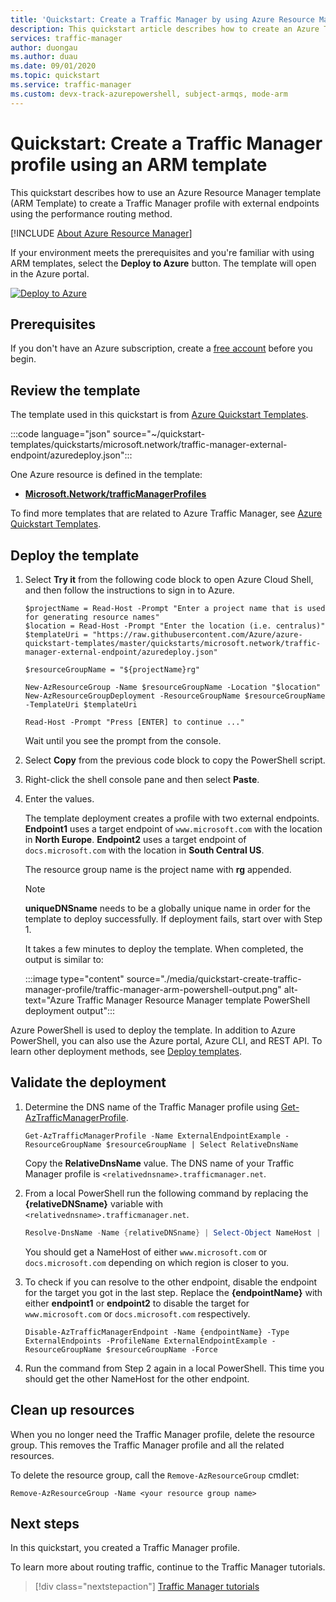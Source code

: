 ```yaml
---
title: 'Quickstart: Create a Traffic Manager by using Azure Resource Manager template (ARM template)'
description: This quickstart article describes how to create an Azure Traffic Manager profile by using Azure Resource Manager template (ARM template).
services: traffic-manager
author: duongau
ms.author: duau
ms.date: 09/01/2020
ms.topic: quickstart
ms.service: traffic-manager
ms.custom: devx-track-azurepowershell, subject-armqs, mode-arm
---
```


# Quickstart: Create a Traffic Manager profile using an ARM template

This quickstart describes how to use an Azure Resource Manager template (ARM Template) to create a Traffic Manager profile with external endpoints using the performance routing method.

[!INCLUDE [About Azure Resource Manager](../../includes/resource-manager-quickstart-introduction.md)]

If your environment meets the prerequisites and you're familiar with using ARM templates, select the **Deploy to Azure** button. The template will open in the Azure portal.

[![Deploy to Azure](../media/template-deployments/deploy-to-azure.svg)](https://portal.azure.com/#create/Microsoft.Template/uri/https%3A%2F%2Fraw.githubusercontent.com%2FAzure%2Fazure-quickstart-templates%2Fmaster%2Fquickstarts%2Fmicrosoft.network%2Ftraffic-manager-external-endpoint%2Fazuredeploy.json)

## Prerequisites

If you don't have an Azure subscription, create a [free account](https://azure.microsoft.com/free/?WT.mc_id=A261C142F) before you begin.

## Review the template

The template used in this quickstart is from [Azure Quickstart Templates](https://azure.microsoft.com/resources/templates/traffic-manager-external-endpoint).

:::code language="json" source="~/quickstart-templates/quickstarts/microsoft.network/traffic-manager-external-endpoint/azuredeploy.json":::

One Azure resource is defined in the template:

* [**Microsoft.Network/trafficManagerProfiles**](/azure/templates/microsoft.network/trafficmanagerprofiles)

To find more templates that are related to Azure Traffic Manager, see [Azure Quickstart Templates](https://azure.microsoft.com/resources/templates/?resourceType=Microsoft.Network&pageNumber=1&sort=Popular).

## Deploy the template

1. Select **Try it** from the following code block to open Azure Cloud Shell, and then follow the instructions to sign in to Azure.

    ```azurepowershell-interactive
    $projectName = Read-Host -Prompt "Enter a project name that is used for generating resource names"
    $location = Read-Host -Prompt "Enter the location (i.e. centralus)"
    $templateUri = "https://raw.githubusercontent.com/Azure/azure-quickstart-templates/master/quickstarts/microsoft.network/traffic-manager-external-endpoint/azuredeploy.json"

    $resourceGroupName = "${projectName}rg"

    New-AzResourceGroup -Name $resourceGroupName -Location "$location"
    New-AzResourceGroupDeployment -ResourceGroupName $resourceGroupName -TemplateUri $templateUri

    Read-Host -Prompt "Press [ENTER] to continue ..."
    ```

    Wait until you see the prompt from the console.

1. Select **Copy** from the previous code block to copy the PowerShell script.

1. Right-click the shell console pane and then select **Paste**.

1. Enter the values.

    The template deployment creates a profile with two external endpoints. **Endpoint1** uses a target endpoint of `www.microsoft.com` with the location in **North Europe**. **Endpoint2** uses a target endpoint of `docs.microsoft.com` with the location in **South Central US**.

    The resource group name is the project name with **rg** appended.

    > [!NOTE]
    > **uniqueDNSname** needs to be a globally unique name in order for the template to deploy successfully. If deployment fails, start over with Step 1.

    It takes a few minutes to deploy the template. When completed, the output is similar to:

    :::image type="content" source="./media/quickstart-create-traffic-manager-profile/traffic-manager-arm-powershell-output.png" alt-text="Azure Traffic Manager Resource Manager template PowerShell deployment output":::

Azure PowerShell is used to deploy the template. In addition to Azure PowerShell, you can also use the Azure portal, Azure CLI, and REST API. To learn other deployment methods, see [Deploy templates](../azure-resource-manager/templates/deploy-portal.md).

## Validate the deployment

1. Determine the DNS name of the Traffic Manager profile using [Get-AzTrafficManagerProfile](/powershell/module/az.trafficmanager/get-aztrafficmanagerprofile).

    ```azurepowershell-interactive
    Get-AzTrafficManagerProfile -Name ExternalEndpointExample -ResourceGroupName $resourceGroupName | Select RelativeDnsName
    ```

    Copy the **RelativeDnsName** value. The DNS name of your Traffic Manager profile is `<relativednsname>.trafficmanager.net`.

1. From a local PowerShell run the following command by replacing the **{relativeDNSname}** variable with `<relativednsname>.trafficmanager.net`.

    ```powershell
    Resolve-DnsName -Name {relativeDNSname} | Select-Object NameHost | Select -First 1
    ```

    You should get a NameHost of either `www.microsoft.com` or `docs.microsoft.com` depending on which region is closer to you.

1. To check if you can resolve to the other endpoint, disable the endpoint for the target you got in the last step. Replace the **{endpointName}** with either **endpoint1** or **endpoint2** to disable the target for `www.microsoft.com` or `docs.microsoft.com` respectively.

    ```azurepowershell-interactive
    Disable-AzTrafficManagerEndpoint -Name {endpointName} -Type ExternalEndpoints -ProfileName ExternalEndpointExample -ResourceGroupName $resourceGroupName -Force
    ```

1. Run the command from Step 2 again in a local PowerShell. This time you should get the other NameHost for the other endpoint.

## Clean up resources

When you no longer need the Traffic Manager profile, delete the resource group. This removes the Traffic Manager profile and all the related resources.

To delete the resource group, call the `Remove-AzResourceGroup` cmdlet:

```azurepowershell-interactive
Remove-AzResourceGroup -Name <your resource group name>
```

## Next steps

In this quickstart, you created a Traffic Manager profile.

To learn more about routing traffic, continue to the Traffic Manager tutorials.

> [!div class="nextstepaction"]
> [Traffic Manager tutorials](tutorial-traffic-manager-improve-website-response.md)
